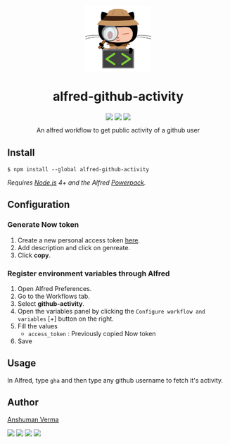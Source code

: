 <p align="center">
<img src="./icon.png" align="center" width="150">
</p>

<h1 align="center"> alfred-github-activity </h1>
<p align="center">
  <img src="https://img.shields.io/npm/v/alfred-github-activity.svg?style=for-the-badge" align="center">
  <img src="https://img.shields.io/npm/dt/alfred-github-activity.svg?style=for-the-badge" align="center">
  <img src="https://img.shields.io/github/license/anshumanv/alfred-github-activity.svg?style=for-the-badge" align="center">
</p>


<p align="center">An alfred workflow to get public activity of a github user</p>


## Install


```
$ npm install --global alfred-github-activity
```

*Requires [Node.js](https://nodejs.org) 4+ and the Alfred [Powerpack](https://www.alfredapp.com/powerpack/).*

## Configuration

### Generate Now token

1. Create a new personal access token [here](https://github.com/settings/tokens/new).
2. Add description and click on genreate.
3. Click **copy**.


### Register environment variables through Alfred

1. Open Alfred Preferences.
2. Go to the Workflows tab.
3. Select **github-activity**.
4. Open the variables panel by clicking the `Configure workflow and variables` [+] button on the right.
5. Fill the values
    - `access_token` : Previously copied Now token
6. Save


## Usage

In Alfred, type `gha` and then type any github username to fetch it's activity.


## Author

[Anshuman Verma](https://github.com/anshumanv)

[<img src="https://image.flaticon.com/icons/svg/185/185961.svg" width="35" padding="10">](https://twitter.com/Anshumaniac12)
[<img src="https://image.flaticon.com/icons/svg/185/185964.svg" width="35" padding="10">](https://linkedin.com/in/anshumanv12)
[<img src="https://image.flaticon.com/icons/svg/185/185981.svg" width="35" padding="10">](https://www.facebook.com/anshumanv12)
[<img src="https://image.flaticon.com/icons/svg/985/985680.svg" width="35" padding="10">](https://www.paypal.me/anshumanverma)
